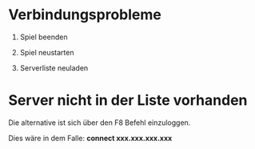 # Verbindungsprobleme

1. Spiel beenden

2. Spiel neustarten

3. Serverliste neuladen

# Server nicht in der Liste vorhanden

Die alternative ist sich über den F8 Befehl einzuloggen.

Dies wäre in dem Falle: **connect xxx.xxx.xxx.xxx**